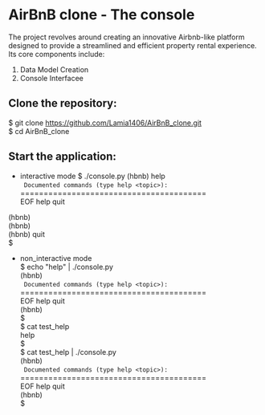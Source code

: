 # AirBnB clone - The console  
The project revolves around creating an innovative Airbnb-like platform designed to provide a streamlined and efficient property rental experience. Its core components include:  
  
1. Data Model Creation  
2. Console Interfacee  
  
## Clone the repository:  
$ git clone https://github.com/Lamia1406/AirBnB_clone.git  
$ cd AirBnB_clone  
## Start the application:  
- interactive mode
$ ./console.py
(hbnb) help  
` Documented commands (type help <topic>):`  
========================================  
EOF  help  quit  
  
(hbnb)  
(hbnb)  
(hbnb) quit  
$  
  
- non_interactive mode  
$ echo "help" | ./console.py    
(hbnb)     
` Documented commands (type help <topic>):`  
========================================  
EOF  help  quit  
(hbnb)  
$  
$ cat test_help  
help  
$  
$ cat test_help | ./console.py  
(hbnb)  
` Documented commands (type help <topic>):`  
========================================  
EOF  help  quit  
(hbnb)  
$  
